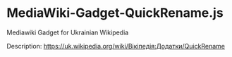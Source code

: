 # MediaWiki-Gadget-QuickRename.js
Mediawiki Gadget for Ukrainian Wikipedia

Description: https://uk.wikipedia.org/wiki/Вікіпедія:Додатки/QuickRename
